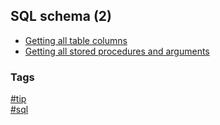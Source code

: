 ## SQL schema (2)

- [Getting all table columns](getting-all-table-columns.md)
- [Getting all stored procedures and arguments](getting-sll-stored-procedures.md)

### Tags
[#tip](../../tips.md)  
[#sql](../sql.md)